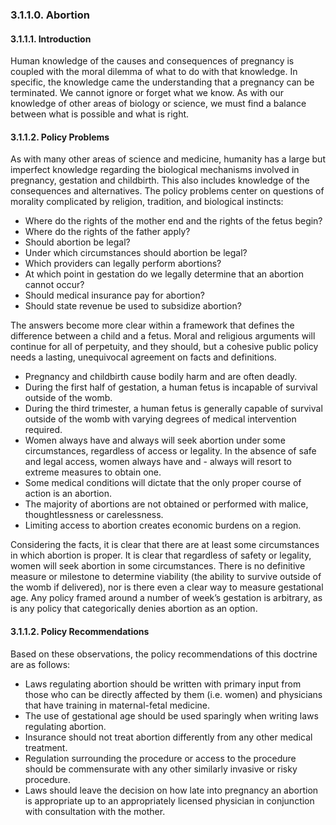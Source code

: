 ### 3.1.1.0.  Abortion

#### 3.1.1.1.  Introduction
Human knowledge of the causes and consequences of pregnancy is coupled with the moral dilemma of what to do with that knowledge.  In specific, the knowledge came the understanding that a pregnancy can be terminated.  We cannot ignore or forget what we know.  As with our knowledge of other areas of biology or science, we must find a balance between what is possible and what is right.  

#### 3.1.1.2.  Policy Problems
As with many other areas of science and medicine, humanity has a large but imperfect knowledge regarding the biological mechanisms involved in pregnancy, gestation and childbirth.  This also includes knowledge of the consequences and alternatives.  The policy problems center on questions of morality complicated by religion, tradition, and biological instincts:

- Where do the rights of the mother end and the rights of the fetus begin?
- Where do the rights of the father apply?
- Should abortion be legal?
- Under which circumstances should abortion be legal?
- Which providers can legally perform abortions?
- At which point in gestation do we legally determine that an abortion cannot occur?
- Should medical insurance pay for abortion?
- Should state revenue be used to subsidize abortion?

The answers become more clear within a framework that defines the difference between a child and a fetus.  Moral and religious arguments will continue for all of perpetuity, and they should, but a cohesive public policy needs a lasting, unequivocal agreement on facts and definitions. 

- Pregnancy and childbirth cause bodily harm and are often deadly.
- During the first half of gestation, a human fetus is incapable of survival outside of the womb.
- During the third trimester, a human fetus is generally capable of survival outside of the womb with varying degrees of medical intervention required.
- Women always have and always will seek abortion under some circumstances, regardless of access or legality.  In the absence of safe and legal access, women always have and - always will resort to extreme measures to obtain one.
- Some medical conditions will dictate that the only proper course of action is an abortion.
- The majority of abortions are not obtained or performed with malice, thoughtlessness or carelessness. 
- Limiting access to abortion creates economic burdens on a region. 

Considering the facts, it is clear that there are at least some circumstances in which abortion is proper.  It is clear that regardless of safety or legality, women will seek abortion in some circumstances.  There is no definitive measure or milestone to determine viability (the ability to survive outside of the womb if delivered), nor is there even a clear way to measure gestational age.  Any policy framed around a number of week’s gestation is arbitrary, as is any policy that categorically denies abortion as an option.  

#### 3.1.1.2.  Policy Recommendations
Based on these observations, the policy recommendations of this doctrine are as follows:

- Laws regulating abortion should be written with primary input from those who can be directly affected by them (i.e. women) and physicians that have training in maternal-fetal medicine.
- The use of gestational age should be used sparingly when writing laws regulating abortion.
- Insurance should not treat abortion differently from any other medical treatment.
- Regulation surrounding the procedure or access to the procedure should be commensurate with any other similarly invasive or risky procedure.
- Laws should leave the decision on how late into pregnancy an abortion is appropriate up to an appropriately licensed physician in conjunction with consultation with the mother.
